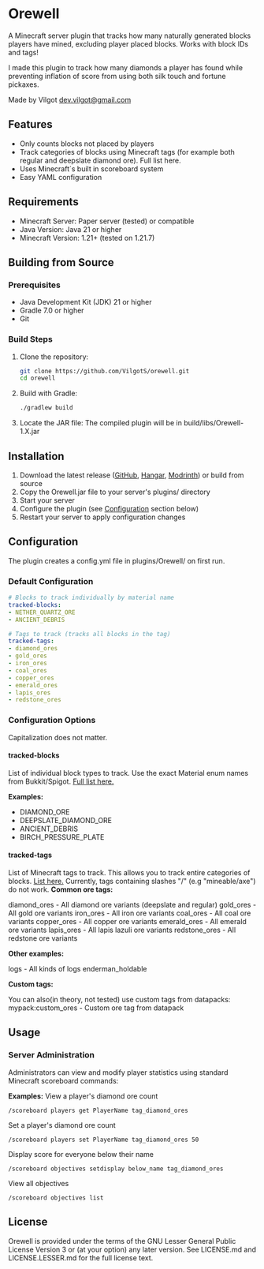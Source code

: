 # Orewell
A Minecraft server plugin that tracks how many naturally generated blocks players have mined,
excluding player placed blocks. Works with block IDs and tags!

I made this plugin to track how many diamonds a player has found
while preventing inflation of score from using both silk touch and fortune pickaxes.

Made by Vilgot <dev.vilgot@gmail.com>

## Features
* Only counts blocks not placed by players
* Track categories of blocks using Minecraft tags (for example both regular and deepslate diamond ore). Full list here.
* Uses Minecraft´s built in scoreboard system
* Easy YAML configuration


## Requirements

* Minecraft Server: Paper server (tested) or compatible
* Java Version: Java 21 or higher
* Minecraft Version: 1.21+ (tested on 1.21.7)

## Building from Source
### Prerequisites

* Java Development Kit (JDK) 21 or higher
* Gradle 7.0 or higher
* Git

### Build Steps

1. Clone the repository:
    ```bash
    git clone https://github.com/VilgotS/orewell.git
    cd orewell
    ```

2. Build with Gradle:
    ```bash
   ./gradlew build
   ```

3. Locate the JAR file:
The compiled plugin will be in build/libs/Orewell-1.X.jar

## Installation

1. Download the latest release ([GitHub](https://github.com/VilgotS/Orewell/releases), [Hangar](https://hangar.papermc.io/VilgotS/Orewell), [Modrinth](https://modrinth.com/plugin/orewell)) or build from source
2. Copy the Orewell.jar file to your server's plugins/ directory
3. Start your server
4. Configure the plugin (see [Configuration](#configuration) section below)
5. Restart your server to apply configuration changes

## Configuration
The plugin creates a config.yml file in plugins/Orewell/ on first run.
### Default Configuration
```yaml
# Blocks to track individually by material name
tracked-blocks:
- NETHER_QUARTZ_ORE
- ANCIENT_DEBRIS

# Tags to track (tracks all blocks in the tag)
tracked-tags:
- diamond_ores
- gold_ores
- iron_ores
- coal_ores
- copper_ores
- emerald_ores
- lapis_ores
- redstone_ores
```
### Configuration Options
Capitalization does not matter.

#### tracked-blocks
  List of individual block types to track. Use the exact Material enum names from Bukkit/Spigot. [Full list here.](https://hub.spigotmc.org/javadocs/bukkit/org/bukkit/Material.html)
  
**Examples:**
- DIAMOND_ORE
- DEEPSLATE_DIAMOND_ORE
- ANCIENT_DEBRIS
- BIRCH_PRESSURE_PLATE

#### tracked-tags
List of Minecraft tags to track. This allows you to track entire categories of blocks. [List here.](https://mcreator.net/wiki/minecraft-block-tags-list)
Currently, tags containing slashes "/" (e.g "mineable/axe") do not work.
**Common ore tags:**

diamond_ores - All diamond ore variants (deepslate and regular)
gold_ores - All gold ore variants
iron_ores - All iron ore variants
coal_ores - All coal ore variants
copper_ores - All copper ore variants
emerald_ores - All emerald ore variants
lapis_ores - All lapis lazuli ore variants
redstone_ores - All redstone ore variants

**Other examples:**

logs - All kinds of logs
enderman_holdable


**Custom tags:** 

You can also(in theory, not tested) use custom tags from datapacks:
mypack:custom_ores - Custom ore tag from datapack

## Usage
### Server Administration

Administrators can view and modify player statistics using standard Minecraft scoreboard commands:

**Examples:**
View a player's diamond ore count
```
/scoreboard players get PlayerName tag_diamond_ores
```

Set a player's diamond ore count
```
/scoreboard players set PlayerName tag_diamond_ores 50
```

Display score for everyone below their name
```
/scoreboard objectives setdisplay below_name tag_diamond_ores
```

View all objectives
```
/scoreboard objectives list
```

## License
Orewell is provided under the terms of the GNU Lesser General Public License Version 3 or
(at your option) any later version. See LICENSE.md and LICENSE.LESSER.md for the full license text.